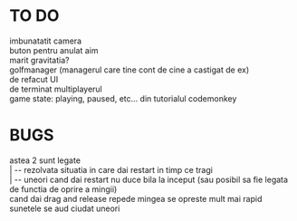 # TO DO

imbunatatit camera<br>
buton pentru anulat aim<br>
marit gravitatia?<br>
golfmanager (managerul care tine cont de cine a castigat de ex)<br>
de refacut UI<br>
de terminat multiplayerul<br>
game state: playing, paused, etc... din tutorialul codemonkey<br>

# BUGS

 astea 2 sunt legate <br>
| -- rezolvata situatia in care dai restart in timp ce tragi<br>
| -- uneori cand dai restart nu duce bila la inceput (sau posibil sa fie legata de functia de oprire a mingii)<br>
cand dai drag and release repede mingea se opreste mult mai rapid <br>
sunetele se aud ciudat uneori
